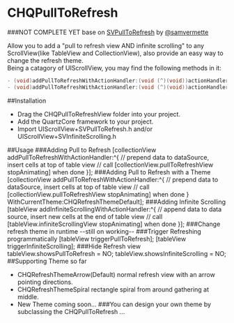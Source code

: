 CHQPullToRefresh
================
###NOT COMPLETE YET
base on [SVPullToRefresh](https://github.com/samvermette/SVPullToRefresh) by [@samvermette](https://github.com/samvermette)  

Allow you to add a "pull to refresh view AND infinite scrolling" to any ScrollView(like TableView and CollectionView), also provide an easy way to change the refresh theme.  
Being a catagory of UIScrollView, you may find the following methods in it:  
```Objective-C
- (void)addPullToRefreshWithActionHandler:(void (^)(void))actionHandler;
- (void)addPullToRefreshWithActionHandler:(void (^)(void))actionHandler WithCurrentTheme:(CHQRefreshTheme)theme;
```
##Installation
* Drag the CHQPullToRefreshView folder into your project.
* Add the QuartzCore framework to your project.
* Import UIScrollView+SVPullToRefresh.h and/or UIScrollView+SVInfiniteScrolling.h

##Usage
###Adding Pull to Refresh
    [collectionView addPullToRefreshWithActionHandler:^{
        // prepend data to dataSource, insert cells at top of table view
        // call [collectionView.pullToRefreshView stopAnimating] when done
    }];
###Adding Pull to Refresh with a Theme
    [collectionView addPullToRefreshWithActionHandler:^{
        // prepend data to dataSource, insert cells at top of table view
        // call [collectionView.pullToRefreshView stopAnimating] when done
    } WithCurrentTheme:CHQRefreshThemeDefault];
###Adding Infinite Scrolling
    [tableView addInfiniteScrollingWithActionHandler:^{
    // append data to data source, insert new cells at the end of table view
    // call [tableView.infiniteScrollingView stopAnimating] when done
    }];
###Change refresh theme in runtime
    --still on working--
###Trigger Refreshing programmatically
    [tableView triggerPullToRefresh];
    [tableView triggerInfiniteScrolling];
###Hide Refresh view
    tableView.showsPullToRefresh = NO;
    tableView.showsInfiniteScrolling = NO;
##Supporting Theme so far
* CHQRefreshThemeArrow(Default)
  normal refresh view with an arrow pointing directions.
* CHQRefreshThemeSpiral
  rectangle spiral from around gathering at middle.
* New Theme coming soon...
###You can design your own theme
  by subclassing the CHQPullToRefresh
  ...

